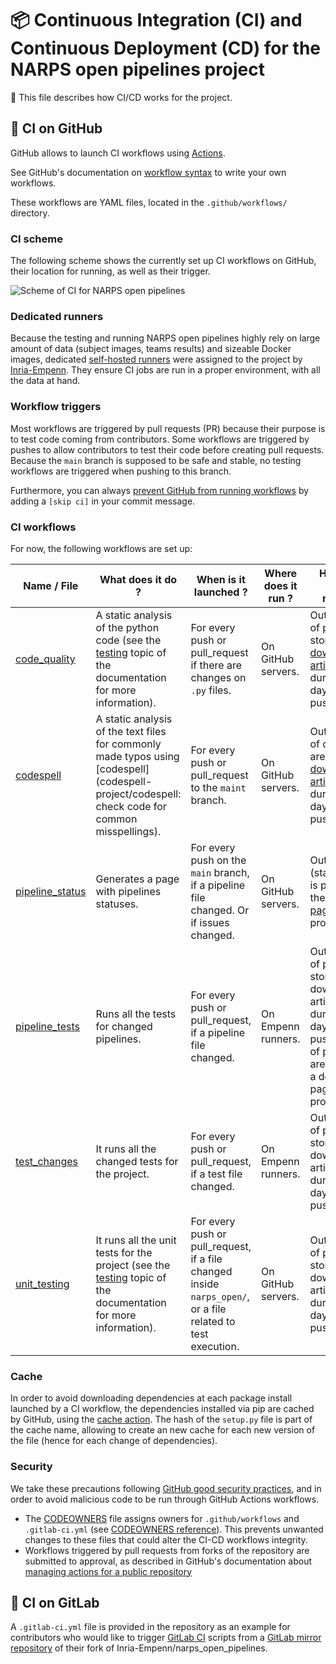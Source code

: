 # :package: Continuous Integration (CI) and Continuous Deployment (CD) for the NARPS open pipelines project

:mega: This file describes how CI/CD works for the project.

## :octopus: CI on GitHub

GitHub allows to launch CI workflows using [Actions](https://docs.github.com/en/actions).

See GitHub's documentation on [workflow syntax](https://docs.github.com/en/actions/using-workflows/workflow-syntax-for-github-actions) to write your own workflows.

These workflows are YAML files, located in the `.github/workflows/` directory.

### CI scheme

The following scheme shows the currently set up CI workflows on GitHub, their location for running, as well as their trigger.

![Scheme of CI for NARPS open pipelines](/docs/assets/ci-scheme.svg)

### Dedicated runners

Because the testing and running NARPS open pipelines highly rely on large amount of data (subject images, teams results) and sizeable Docker images, dedicated [self-hosted runners](https://docs.github.com/en/actions/hosting-your-own-runners/about-self-hosted-runners) were assigned to the project by [Inria-Empenn](https://github.com/Inria-Empenn). They ensure CI jobs are run in a proper environment, with all the data at hand.

### Workflow triggers

Most workflows are triggered by pull requests (PR) because their purpose is to test code coming from contributors.
Some workflows are triggered by pushes to allow contributors to test their code before creating pull requests.
Because the `main` branch is supposed to be safe and stable, no testing workflows are triggered when pushing to this branch.

Furthermore, you can always [prevent GitHub from running workflows](https://docs.github.com/en/actions/managing-workflow-runs/skipping-workflow-runs) by adding a `[skip ci]` in your commit message.

### CI workflows

For now, the following workflows are set up:

| Name / File | What does it do ? | When is it launched ? | Where does it run ? | How can I see the results ? |
| ----------- | ----------- | ----------- | ----------- | ----------- |
| [code_quality](/.github/workflows/code_quality.yml) | A static analysis of the python code (see the [testing](/docs/testing.md) topic of the documentation for more information). | For every push or pull_request if there are changes on `.py` files. | On GitHub servers. | Outputs (logs of pylint) are stored as [downloadable artifacts](https://docs.github.com/en/actions/managing-workflow-runs/downloading-workflow-artifacts) during 15 days after the push. |
| [codespell](/.github/workflows/codespell.yml) | A static analysis of the text files for commonly made typos using [codespell](codespell-project/codespell: check code for common misspellings). | For every push or pull_request to the `maint` branch. | On GitHub servers. | Outputs (logs of codespell) are stored as [downloadable artifacts](https://docs.github.com/en/actions/managing-workflow-runs/downloading-workflow-artifacts) during 15 days after the push. |
| [pipeline_status](/.github/workflows/pipeline_status.yml) | Generates a page with pipelines statuses. | For every push on the `main` branch, if a pipeline file changed. Or if issues changed. | On GitHub servers. | Outputs (status table) is pushed to the dedicated [page](https://github.com/Inria-Empenn/narps_open_pipelines/wiki/pipeline_status) on the project's wiki. |
| [pipeline_tests](/.github/workflows/pipeline_tests.yml) | Runs all the tests for changed pipelines. | For every push or pull_request, if a pipeline file changed. | On Empenn runners. | Outputs (logs of pytest) are stored as downloadable artifacts during 15 days after the push. Results of pipeline are pushed to a dedicated page on the project's wiki. |
| [test_changes](/.github/workflows/test_changes.yml) | It runs all the changed tests for the project. | For every push or pull_request, if a test file changed. | On Empenn runners. | Outputs (logs of pytest) are stored as downloadable artifacts during 15 days after the push. |
| [unit_testing](/.github/workflows/unit_testing.yml) | It runs all the unit tests for the project (see the [testing](/docs/testing.md) topic of the documentation for more information). | For every push or pull_request, if a file changed inside `narps_open/`, or a file related to test execution. | On GitHub servers. | Outputs (logs of pytest) are stored as downloadable artifacts during 15 days after the push. |

### Cache

In order to avoid downloading dependencies at each package install launched by a CI workflow, the dependencies installed via pip are cached by GitHub, using the [cache action](https://github.com/actions/cache). The hash of the `setup.py` file is part of the cache name, allowing to create an new cache for each new version of the file (hence for each change of dependencies).

### Security

We take these precautions following [GitHub good security practices](https://docs.github.com/en/actions/security-guides/security-hardening-for-github-actions), and in order to avoid malicious code to be run through GitHub Actions workflows.

- The [CODEOWNERS](/.github/CODEOWNERS) file assigns owners for `.github/workflows` and `.gitlab-ci.yml` (see [CODEOWNERS reference](https://docs.github.com/en/repositories/managing-your-repositorys-settings-and-features/customizing-your-repository/about-code-owners)). This prevents unwanted changes to these files that could alter the CI-CD workflows integrity.
- Workflows triggered by pull requests from forks of the repository are submitted to approval, as described in GitHub's documentation about [managing actions for a public repository](https://docs.github.com/en/repositories/managing-your-repositorys-settings-and-features/enabling-features-for-your-repository/managing-github-actions-settings-for-a-repository#controlling-changes-from-forks-to-workflows-in-public-repositories)

## :fox_face: CI on GitLab

A `.gitlab-ci.yml` file is provided in the repository as an example for contributors who would like to trigger [GitLab CI](https://docs.gitlab.com/ee/ci/) scripts from a [GitLab mirror repository](https://docs.gitlab.com/ee/user/project/repository/mirror/) of their fork of Inria-Empenn/narps_open_pipelines.
